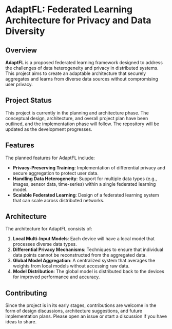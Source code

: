 # AdaptFL: Federated Learning Architecture for Privacy and Data Diversity

## Overview

**AdaptFL** is a proposed federated learning framework designed to address the challenges of data heterogeneity and privacy in distributed systems. This project aims to create an adaptable architecture that securely aggregates and learns from diverse data sources without compromising user privacy.

## Project Status

This project is currently in the planning and architecture phase. The conceptual design, architecture, and overall project plan have been outlined, and the implementation phase will follow. The repository will be updated as the development progresses.

## Features

The planned features for AdaptFL include:

- **Privacy-Preserving Training**: Implementation of differential privacy and secure aggregation to protect user data.
- **Handling Data Heterogeneity**: Support for multiple data types (e.g., images, sensor data, time-series) within a single federated learning model.
- **Scalable Federated Learning**: Design of a federated learning system that can scale across distributed networks.

## Architecture

The architecture for AdaptFL consists of:

1. **Local Multi-Input Models**: Each device will have a local model that processes diverse data types.
2. **Differential Privacy Mechanisms**: Techniques to ensure that individual data points cannot be reconstructed from the aggregated data.
3. **Global Model Aggregation**: A centralized system that averages the weights from local models without accessing raw data.
4. **Model Distribution**: The global model is distributed back to the devices for improved performance and accuracy.

## Contributing
Since the project is in its early stages, contributions are welcome in the form of design discussions, architecture suggestions, and future implementation plans. 
Please open an issue or start a discussion if you have ideas to share.